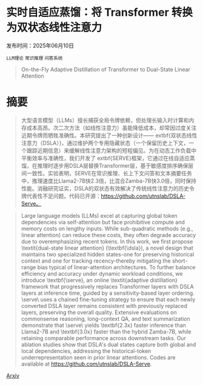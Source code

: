 # 实时自适应蒸馏：将 Transformer 转换为双状态线性注意力

发布时间：2025年06月10日

`LLM理论` `常识推理` `问答系统`

> On-the-Fly Adaptive Distillation of Transformer to Dual-State Linear Attention

# 摘要

> 大型语言模型（LLMs）擅长捕获全局令牌依赖，但处理长输入时计算和内存成本高昂。次二次方法（如线性注意力）虽能降低成本，却常因过度关注近期令牌而牺牲准确性。本研究提出了一种创新设计——	extbf{双状态线性注意力（DSLA）}，通过维护两个专用隐藏状态（一个保留历史上下文，一个跟踪近期信息）来缓解线性注意力架构的短程偏见。为在动态工作负载中平衡效率与准确性，我们开发了	extbf{SERVE}框架，它通过在线自适应蒸馏，在推理时逐步用DSLA层替换Transformer层，基于敏感度排序确保层间一致性。实验表明，SERVE在常识推理、长上下文问答和文本摘要任务中，推理速度比Llama2-7B快2.3倍，比混合Zamba-7B快3.0倍，同时保持性能。消融研究证实，DSLA的双状态有效解决了传统线性注意力的历史令牌代表性不足问题。代码已开源：https://github.com/utnslab/DSLA-Serve。

> Large language models (LLMs) excel at capturing global token dependencies via self-attention but face prohibitive compute and memory costs on lengthy inputs. While sub-quadratic methods (e.g., linear attention) can reduce these costs, they often degrade accuracy due to overemphasizing recent tokens. In this work, we first propose \textit{dual-state linear attention} (\textbf{\dsla}), a novel design that maintains two specialized hidden states-one for preserving historical context and one for tracking recency-thereby mitigating the short-range bias typical of linear-attention architectures. To further balance efficiency and accuracy under dynamic workload conditions, we introduce \textbf{\serve}, an online \textit{adaptive distillation} framework that progressively replaces Transformer layers with DSLA layers at inference time, guided by a sensitivity-based layer ordering. \serve\ uses a chained fine-tuning strategy to ensure that each newly converted DSLA layer remains consistent with previously replaced layers, preserving the overall quality. Extensive evaluations on commonsense reasoning, long-context QA, and text summarization demonstrate that \serve\ yields \textbf{2.3x} faster inference than Llama2-7B and \textbf{3.0x} faster than the hybrid Zamba-7B, while retaining comparable performance across downstream tasks. Our ablation studies show that DSLA's dual states capture both global and local dependencies, addressing the historical-token underrepresentation seen in prior linear attentions. Codes are available at https://github.com/utnslab/DSLA-Serve.

[Arxiv](https://arxiv.org/abs/2506.09316)
